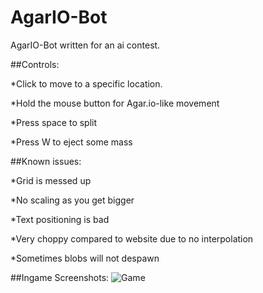 # AgarIO-Bot

AgarIO-Bot written for an ai contest.

##Controls:

*Click to move to a specific location.

*Hold the mouse button for Agar.io-like movement

*Press space to split

*Press W to eject some mass

##Known issues:

*Grid is messed up

*No scaling as you get bigger

*Text positioning is bad

*Very choppy compared to website due to no interpolation

*Sometimes blobs will not despawn

##Ingame Screenshots:
![Game](http://i.imgur.com/i4YkF5k.png)
